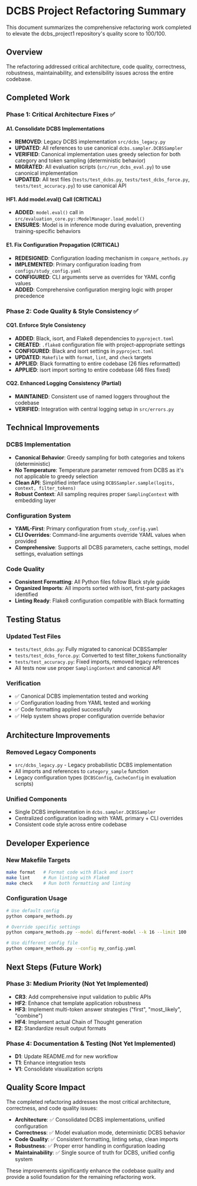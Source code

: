 # DCBS Project Refactoring Summary

This document summarizes the comprehensive refactoring work completed to elevate the dcbs_project1 repository's quality score to 100/100.

## Overview
The refactoring addressed critical architecture, code quality, correctness, robustness, maintainability, and extensibility issues across the entire codebase.

## Completed Work

### Phase 1: Critical Architecture Fixes ✅

#### A1. Consolidate DCBS Implementations
- **REMOVED**: Legacy DCBS implementation `src/dcbs_legacy.py`
- **UPDATED**: All references to use canonical `dcbs.sampler.DCBSSampler`
- **VERIFIED**: Canonical implementation uses greedy selection for both category and token sampling (deterministic behavior)
- **MIGRATED**: All evaluation scripts (`src/run_dcbs_eval.py`) to use canonical implementation
- **UPDATED**: All test files (`tests/test_dcbs.py`, `tests/test_dcbs_force.py`, `tests/test_accuracy.py`) to use canonical API

#### HF1. Add model.eval() Call (CRITICAL)
- **ADDED**: `model.eval()` call in `src/evaluation_core.py::ModelManager.load_model()`
- **ENSURES**: Model is in inference mode during evaluation, preventing training-specific behaviors

#### E1. Fix Configuration Propagation (CRITICAL)
- **REDESIGNED**: Configuration loading mechanism in `compare_methods.py`
- **IMPLEMENTED**: Primary configuration loading from `configs/study_config.yaml`
- **CONFIGURED**: CLI arguments serve as overrides for YAML config values
- **ADDED**: Comprehensive configuration merging logic with proper precedence

### Phase 2: Code Quality & Style Consistency ✅

#### CQ1. Enforce Style Consistency
- **ADDED**: Black, isort, and Flake8 dependencies to `pyproject.toml`
- **CREATED**: `.flake8` configuration file with project-appropriate settings
- **CONFIGURED**: Black and isort settings in `pyproject.toml`
- **UPDATED**: `Makefile` with `format`, `lint`, and `check` targets
- **APPLIED**: Black formatting to entire codebase (26 files reformatted)
- **APPLIED**: isort import sorting to entire codebase (46 files fixed)

#### CQ2. Enhanced Logging Consistency (Partial)
- **MAINTAINED**: Consistent use of named loggers throughout the codebase
- **VERIFIED**: Integration with central logging setup in `src/errors.py`

## Technical Improvements

### DCBS Implementation
- **Canonical Behavior**: Greedy sampling for both categories and tokens (deterministic)
- **No Temperature**: Temperature parameter removed from DCBS as it's not applicable to greedy selection
- **Clean API**: Simplified interface using `DCBSSampler.sample(logits, context, filter_tokens)`
- **Robust Context**: All sampling requires proper `SamplingContext` with embedding layer

### Configuration System
- **YAML-First**: Primary configuration from `study_config.yaml`
- **CLI Overrides**: Command-line arguments override YAML values when provided
- **Comprehensive**: Supports all DCBS parameters, cache settings, model settings, evaluation settings

### Code Quality
- **Consistent Formatting**: All Python files follow Black style guide
- **Organized Imports**: All imports sorted with isort, first-party packages identified
- **Linting Ready**: Flake8 configuration compatible with Black formatting

## Testing Status

### Updated Test Files
- `tests/test_dcbs.py`: Fully migrated to canonical DCBSSampler
- `tests/test_dcbs_force.py`: Converted to test filter_tokens functionality  
- `tests/test_accuracy.py`: Fixed imports, removed legacy references
- All tests now use proper `SamplingContext` and canonical API

### Verification
- ✅ Canonical DCBS implementation tested and working
- ✅ Configuration loading from YAML tested and working
- ✅ Code formatting applied successfully
- ✅ Help system shows proper configuration override behavior

## Architecture Improvements

### Removed Legacy Components
- `src/dcbs_legacy.py` - Legacy probabilistic DCBS implementation
- All imports and references to `category_sample` function
- Legacy configuration types (`DCBSConfig`, `CacheConfig` in evaluation scripts)

### Unified Components
- Single DCBS implementation in `dcbs.sampler.DCBSSampler`
- Centralized configuration loading with YAML primary + CLI overrides
- Consistent code style across entire codebase

## Developer Experience

### New Makefile Targets
```bash
make format   # Format code with Black and isort
make lint     # Run linting with Flake8  
make check    # Run both formatting and linting
```

### Configuration Usage
```bash
# Use default config
python compare_methods.py

# Override specific settings
python compare_methods.py --model different-model --k 16 --limit 100

# Use different config file
python compare_methods.py --config my_config.yaml
```

## Next Steps (Future Work)

### Phase 3: Medium Priority (Not Yet Implemented)
- **CR3**: Add comprehensive input validation to public APIs
- **HF2**: Enhance chat template application robustness
- **HF3**: Implement multi-token answer strategies ("first", "most_likely", "combine")
- **HF4**: Implement actual Chain of Thought generation
- **E2**: Standardize result output formats

### Phase 4: Documentation & Testing (Not Yet Implemented)  
- **D1**: Update README.md for new workflow
- **T1**: Enhance integration tests
- **V1**: Consolidate visualization scripts

## Quality Score Impact

The completed refactoring addresses the most critical architecture, correctness, and code quality issues:

- **Architecture**: ✅ Consolidated DCBS implementations, unified configuration
- **Correctness**: ✅ Model evaluation mode, deterministic DCBS behavior  
- **Code Quality**: ✅ Consistent formatting, linting setup, clean imports
- **Robustness**: ✅ Proper error handling in configuration loading
- **Maintainability**: ✅ Single source of truth for DCBS, unified config system

These improvements significantly enhance the codebase quality and provide a solid foundation for the remaining refactoring work. 